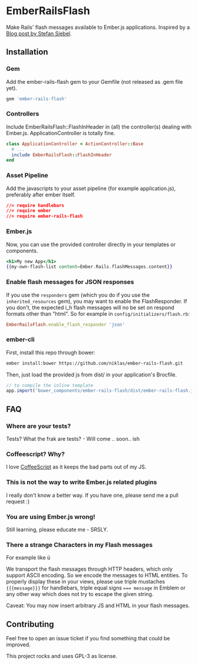 # EmberRailsFlash

Make Rails' flash messages available to Ember.js applications. Inspired by a [Blog post by Stefan Siebel](http://blog.project-sierra.de/archives/1808).

## Installation

### Gem

Add the ember-rails-flash gem to your Gemfile (not released as .gem file yet).

```ruby
gem 'ember-rails-flash'
```

### Controllers

Include EmberRailsFlash::FlashInHeader in (all) the controller(s) dealing with Ember.js. ApplicationController is totally fine.

```ruby
class ApplicationController < ActionController::Base
  # ...
  include EmberRailsFlash::FlashInHeader
end
```

### Asset Pipeline

Add the javascripts to your asset pipeline (for example application.js), preferably after ember itself.
```css
//= require handlebars
//= require ember
//= require ember-rails-flash
```

### Ember.js

Now, you can use the provided controller directly in your templates or components.

```handlebars
<h1>My new App</h1>
{{my-own-flash-list content=Ember.Rails.flashMessages.content}}
```

### Enable flash messages for JSON responses

If you use the `responders` gem (which you do if you use the `inherited_resources` gem), you may want to enable the FlashResponder. If you don't, the expected i_h flash messages will no be set on respond formats other than "html". So for example in `config/initializers/flash.rb`:

```ruby
EmberRailsFlash.enable_flash_responder 'json'
```

### ember-cli

First, install this repo through bower:

```bash
ember install:bower https://github.com/niklas/ember-rails-flash.git
```

Then, just load the provided js from dist/ in your application's Brocfile.

```javascript
// to compile the inline template
app.import('bower_components/ember-rails-flash/dist/ember-rails-flash.js');
```

## FAQ

### Where are your tests?

Tests? What the frak are tests? - Will come .. soon.. ish

### Coffeescript? Why?

I love [CoffeeScript](http://coffeescript.org) as it keeps the bad parts out of my JS.

### This is not the way to write Ember.js related plugins

I really don't know a better way. If you have one, please send me a pull request :)

### You are using Ember.js wrong!

Still learning, please educate me - SRSLY.

### There a strange Characters in my Flash messages

For example like &#252;

We transport the flash messages through HTTP headers, which only support ASCII
encoding. So we encode the messages to HTML entities. To properly display these
in your views, please use triple mustaches `{{{message}}}` for handlebars,
triple equal signs `=== message` in Emblem or any other way which does not try
to escape the given string.

Caveat: You may now insert arbitrary JS and HTML in your flash messages.


## Contributing

Feel free to open an issue ticket if you find something that could be improved.

This project rocks and uses GPL-3 as license.

